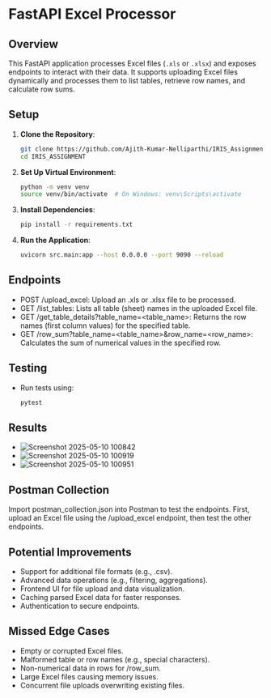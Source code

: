 # FastAPI Excel Processor

## Overview
This FastAPI application processes Excel files (`.xls` or `.xlsx`) and exposes endpoints to interact with their data. It supports uploading Excel files dynamically and processes them to list tables, retrieve row names, and calculate row sums.

## Setup
1. **Clone the Repository**:
   ```bash
   git clone https://github.com/Ajith-Kumar-Nelliparthi/IRIS_Assignment.git
   cd IRIS_ASSIGNMENT

2. **Set Up Virtual Environment**:
   ```bash
   python -m venv venv
   source venv/bin/activate  # On Windows: venv\Scripts\activate

3. **Install Dependencies**:
   ```bash
   pip install -r requirements.txt

4. **Run the Application**:
   ```bash
   uvicorn src.main:app --host 0.0.0.0 --port 9090 --reload

## Endpoints
- POST /upload_excel: Upload an .xls or .xlsx file to be processed.
- GET /list_tables: Lists all table (sheet) names in the uploaded Excel file.
- GET /get_table_details?table_name=<table_name>: Returns the row names (first column values) for the specified table.
- GET /row_sum?table_name=<table_name>&row_name=<row_name>: Calculates the sum of numerical values in the specified row.

## Testing
- Run tests using:
   ```bash
   pytest

## Results
- ![Screenshot 2025-05-10 100842](https://github.com/user-attachments/assets/f054eac8-0715-4a74-86a0-c016dfb3618d)
- ![Screenshot 2025-05-10 100919](https://github.com/user-attachments/assets/84cd63e6-d1a8-40e3-b132-21fbcf68b85a)
- ![Screenshot 2025-05-10 100951](https://github.com/user-attachments/assets/962823c3-4283-4441-b3d8-692b68f09ec5)



## Postman Collection
Import postman_collection.json into Postman to test the endpoints. First, upload an Excel file using the /upload_excel endpoint, then test the other endpoints.

## Potential Improvements
- Support for additional file formats (e.g., .csv).
- Advanced data operations (e.g., filtering, aggregations).
- Frontend UI for file upload and data visualization.
- Caching parsed Excel data for faster responses.
- Authentication to secure endpoints.

## Missed Edge Cases
- Empty or corrupted Excel files.
- Malformed table or row names (e.g., special characters).
- Non-numerical data in rows for /row_sum.
- Large Excel files causing memory issues.
- Concurrent file uploads overwriting existing files.




